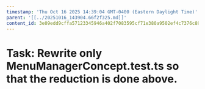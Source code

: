 ```yaml
---
timestamp: 'Thu Oct 16 2025 14:39:04 GMT-0400 (Eastern Daylight Time)'
parent: '[[../20251016_143904.66f2f325.md]]'
content_id: 3e09edd9cffa57123345946a402f7083595cf71e380a9502ef4c7376c892dd0c
---
```


# Task: Rewrite only MenuManagerConcept.test.ts so that the reduction is done above.
